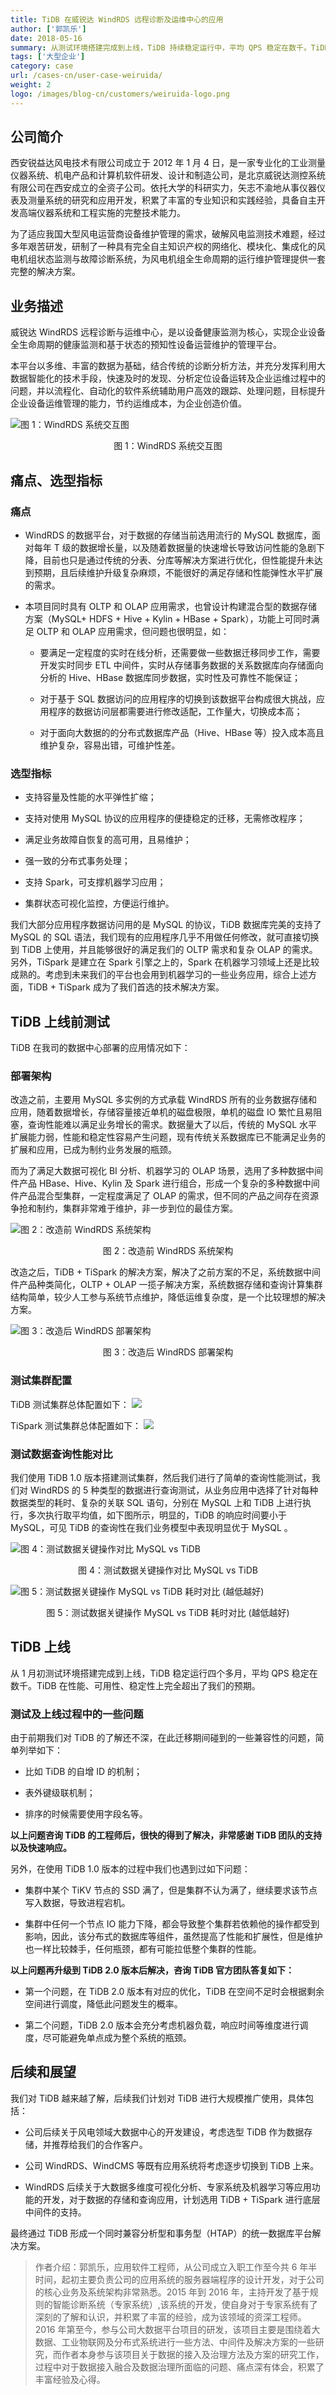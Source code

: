 ```yaml
---
title: TiDB 在威锐达 WindRDS 远程诊断及运维中心的应用
author: ['郭凯乐']
date: 2018-05-16
summary: 从测试环境搭建完成到上线，TiDB 持续稳定运行中，平均 QPS 稳定在数千。TiDB 在性能、可用性、稳定性上完全超出了我们的预期。
tags: ['大型企业']
category: case
url: /cases-cn/user-case-weiruida/
weight: 2
logo: /images/blog-cn/customers/weiruida-logo.png
---
```


## 公司简介

西安锐益达风电技术有限公司成立于 2012 年 1 月 4 日，是一家专业化的工业测量仪器系统、机电产品和计算机软件研发、设计和制造公司，是北京威锐达测控系统有限公司在西安成立的全资子公司。依托大学的科研实力，矢志不渝地从事仪器仪表及测量系统的研究和应用开发，积累了丰富的专业知识和实践经验，具备自主开发高端仪器系统和工程实施的完整技术能力。

为了适应我国大型风电运营商设备维护管理的需求，破解风电监测技术难题，经过多年艰苦研发，研制了一种具有完全自主知识产权的网络化、模块化、集成化的风电机组状态监测与故障诊断系统，为风电机组全生命周期的运行维护管理提供一套完整的解决方案。

## 业务描述

威锐达 WindRDS 远程诊断与运维中心，是以设备健康监测为核心，实现企业设备全生命周期的健康监测和基于状态的预知性设备运营维护的管理平台。

本平台以多维、丰富的数据为基础，结合传统的诊断分析方法，并充分发挥利用大数据智能化的技术手段，快速及时的发现、分析定位设备运转及企业运维过程中的问题，并以流程化、自动化的软件系统辅助用户高效的跟踪、处理问题，目标提升企业设备运维管理的能力，节约运维成本，为企业创造价值。

![图 1：WindRDS 系统交互图](https://upload-images.jianshu.io/upload_images/542677-64dad7838b3d4419.png?imageMogr2/auto-orient/strip%7CimageView2/2/w/1240)

<center>图 1：WindRDS 系统交互图</center>

## 痛点、选型指标

### 痛点

*   WindRDS 的数据平台，对于数据的存储当前选用流行的 MySQL 数据库，面对每年 T 级的数据增长量，以及随着数据量的快速增长导致访问性能的急剧下降，目前也只是通过传统的分表、分库等解决方案进行优化，但性能提升未达到预期，且后续维护升级复杂麻烦，不能很好的满足存储和性能弹性水平扩展的需求。

+   本项目同时具有 OLTP 和 OLAP 应用需求，也曾设计构建混合型的数据存储方案（MySQL+ HDFS + Hive + Kylin + HBase + Spark），功能上可同时满足 OLTP 和 OLAP 应用需求，但问题也很明显，如：

    -   要满足一定程度的实时在线分析，还需要做一些数据迁移同步工作，需要开发实时同步 ETL 中间件，实时从存储事务数据的关系数据库向存储面向分析的 Hive、HBase 数据库同步数据，实时性及可靠性不能保证；

    -   对于基于 SQL 数据访问的应用程序的切换到该数据平台构成很大挑战，应用程序的数据访问层都需要进行修改适配，工作量大，切换成本高；

    -   对于面向大数据的的分布式数据库产品（Hive、HBase 等）投入成本高且维护复杂，容易出错，可维护性差。

### 选型指标

* 支持容量及性能的水平弹性扩缩；

* 支持对使用 MySQL 协议的应用程序的便捷稳定的迁移，无需修改程序；

* 满足业务故障自恢复的高可用，且易维护；

* 强一致的分布式事务处理；

* 支持 Spark，可支撑机器学习应用；

* 集群状态可视化监控，方便运行维护。

我们大部分应用程序数据访问用的是 MySQL 的协议，TiDB 数据库完美的支持了 MySQL 的 SQL 语法，我们现有的应用程序几乎不用做任何修改，就可直接切换到 TiDB 上使用，并且能够很好的满足我们的 OLTP 需求和复杂 OLAP 的需求。另外，TiSpark 是建立在 Spark 引擎之上的，Spark 在机器学习领域上还是比较成熟的。考虑到未来我们的平台也会用到机器学习的一些业务应用，综合上述方面，TiDB + TiSpark 成为了我们首选的技术解决方案。

## TiDB 上线前测试

TiDB 在我司的数据中心部署的应用情况如下：

### 部署架构

改造之前，主要用 MySQL 多实例的方式承载 WindRDS 所有的业务数据存储和应用，随着数据增长，存储容量接近单机的磁盘极限，单机的磁盘 IO 繁忙且易阻塞，查询性能难以满足业务增长的需求。数据量大了以后，传统的 MySQL 水平扩展能力弱，性能和稳定性容易产生问题，现有传统关系数据库已不能满足业务的扩展和应用，已成为制约业务发展的瓶颈。

而为了满足大数据可视化 BI 分析、机器学习的 OLAP 场景，选用了多种数据中间件产品 HBase、Hive、Kylin 及 Spark 进行组合，形成一个复杂的多种数据中间件产品混合型集群，一定程度满足了 OLAP 的需求，但不同的产品之间存在资源争抢和制约，集群非常难于维护，非一步到位的最佳方案。

![图 2：改造前 WindRDS 系统架构](https://upload-images.jianshu.io/upload_images/542677-937f442a57515cf0.png?imageMogr2/auto-orient/strip%7CimageView2/2/w/1240)


<center>图 2：改造前 WindRDS 系统架构</center>

改造之后，TiDB + TiSpark 的解决方案，解决了之前方案的不足，系统数据中间件产品种类简化，OLTP + OLAP 一揽子解决方案，系统数据存储和查询计算集群结构简单，较少人工参与系统节点维护，降低运维复杂度，是一个比较理想的解决方案。

![图 3：改造后 WindRDS 部署架构](https://upload-images.jianshu.io/upload_images/542677-7cfd638000315b80.png?imageMogr2/auto-orient/strip%7CimageView2/2/w/1240)

<center>图 3：改造后 WindRDS 部署架构</center>

### 测试集群配置

TiDB 测试集群总体配置如下：
![](https://upload-images.jianshu.io/upload_images/542677-6d24f93e5d52046e.png?imageMogr2/auto-orient/strip%7CimageView2/2/w/1240)

TiSpark 测试集群总体配置如下：
![](https://upload-images.jianshu.io/upload_images/542677-8b8048dd27d66036.PNG?imageMogr2/auto-orient/strip%7CimageView2/2/w/1240)

### 测试数据查询性能对比

我们使用 TiDB 1.0 版本搭建测试集群，然后我们进行了简单的查询性能测试，我们对 WindRDS 的 5 种类型的数据进行查询测试，从业务应用中选择了针对每种数据类型的耗时、复杂的关联 SQL 语句，分别在 MySQL 上和 TiDB 上进行执行，多次执行取平均值，如下图所示，明显的，TiDB 的响应时间要小于 MySQL，可见 TiDB 的查询性在我们业务模型中表现明显优于 MySQL 。

![图 4：测试数据关键操作对比 MySQL vs TiDB](https://upload-images.jianshu.io/upload_images/542677-4a993bd1ba4eaf04.png?imageMogr2/auto-orient/strip%7CimageView2/2/w/1240)


<center>图 4：测试数据关键操作对比 MySQL vs TiDB</center>

![图 5：测试数据关键操作 MySQL vs TiDB 耗时对比 (越低越好)](https://upload-images.jianshu.io/upload_images/542677-31a2f4d848c711f3.png?imageMogr2/auto-orient/strip%7CimageView2/2/w/1240)

<center>图 5：测试数据关键操作 MySQL vs TiDB 耗时对比 (越低越好)</center>

## TiDB 上线

从 1 月初测试环境搭建完成到上线，TiDB 稳定运行四个多月，平均 QPS 稳定在数千。TiDB 在性能、可用性、稳定性上完全超出了我们的预期。

### 测试及上线过程中的一些问题

由于前期我们对 TiDB 的了解还不深，在此迁移期间碰到的一些兼容性的问题，简单列举如下：

*   比如 TiDB 的自增 ID 的机制；

*   表外键级联机制；

*   排序的时候需要使用字段名等。

**以上问题咨询 TiDB 的工程师后，很快的得到了解决，非常感谢 TiDB 团队的支持以及快速响应。**

另外，在使用 TiDB 1.0 版本的过程中我们也遇到过如下问题：

*   集群中某个 TiKV 节点的 SSD 满了，但是集群不认为满了，继续要求该节点写入数据，导致进程宕机。

*   集群中任何一个节点 IO 能力下降，都会导致整个集群若依赖他的操作都受到影响，因此，该分布式的数据库等组件，虽然提高了性能和扩展性，但是维护也一样比较棘手，任何瓶颈，都有可能拉低整个集群的性能。

**以上问题再升级到 TiDB 2.0 版本后解决，咨询 TiDB 官方团队答复如下：**

*   第一个问题，在 TiDB 2.0 版本有对应的优化，TiDB 在空间不足时会根据剩余空间进行调度，降低此问题发生的概率。

*   第二个问题，TiDB 2.0 版本会充分考虑机器负载，响应时间等维度进行调度，尽可能避免单点成为整个系统的瓶颈。

## 后续和展望

我们对 TiDB 越来越了解，后续我们计划对 TiDB 进行大规模推广使用，具体包括： 

*   公司后续关于风电领域大数据中心的开发建设，考虑选型 TiDB 作为数据存储，并推荐给我们的合作客户。

*   公司 WindRDS、WindCMS 等既有应用系统将考虑逐步切换到 TiDB 上来。

*   WindRDS 后续关于大数据多维度可视化分析、专家系统及机器学习等应用功能的开发，对于数据的存储和查询应用，计划选用 TiDB + TiSpark 进行底层中间件的支持。

最终通过 TiDB 形成一个同时兼容分析型和事务型（HTAP）的统一数据库平台解决方案。

>作者介绍：郭凯乐，应用软件工程师，从公司成立入职工作至今共 6 年半时间，起初主要负责公司的应用系统的服务器端程序的设计开发，对于公司的核心业务及系统架构非常熟悉。2015 年到 2016 年，主持开发了基于规则的智能诊断系统（专家系统）,该系统的开发，使自身对于专家系统有了深刻的了解和认识，并积累了丰富的经验，成为该领域的资深工程师。2016 年第至今，参与公司大数据平台项目的研发，该项目主要是围绕着大数据、工业物联网及分布式系统进行一些方法、中间件及解决方案的一些研究，而作者本身参与该项目关于数据的接入及治理方法及方案的研究工作，过程中对于数据接入融合及数据治理所面临的问题、痛点深有体会，积累了丰富经验及心得。

